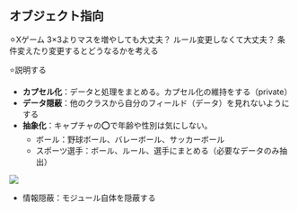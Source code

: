 ## オブジェクト指向

⚪︎Xゲーム
3×3よりマスを増やしても大丈夫？
ルール変更しなくて大丈夫？
条件変えたり変更するとどうなるかを考える

⭐️説明する
- **カプセル化**：データと処理をまとめる。カプセル化の維持をする（private）
- **データ隠蔽**：他のクラスから自分のフィールド（データ）を見れないようにする
- **抽象化**：キャプチャの⭕️で年齢や性別は気にしない。
  - ボール：野球ボール、バレーボール、サッカーボール
  - スポーツ選手：ボール、ルール、選手にまとめる（必要なデータのみ抽出）

![](/images/object1.jpeg)

- 情報隠蔽：モジュール自体を隠蔽する
